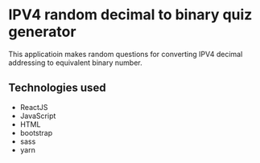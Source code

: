 # IPV4 random decimal to binary quiz generator

This applicatioin makes random questions for converting IPV4 decimal addressing to equivalent binary number.

## Technologies used

- ReactJS
- JavaScript
- HTML
- bootstrap
- sass
- yarn
